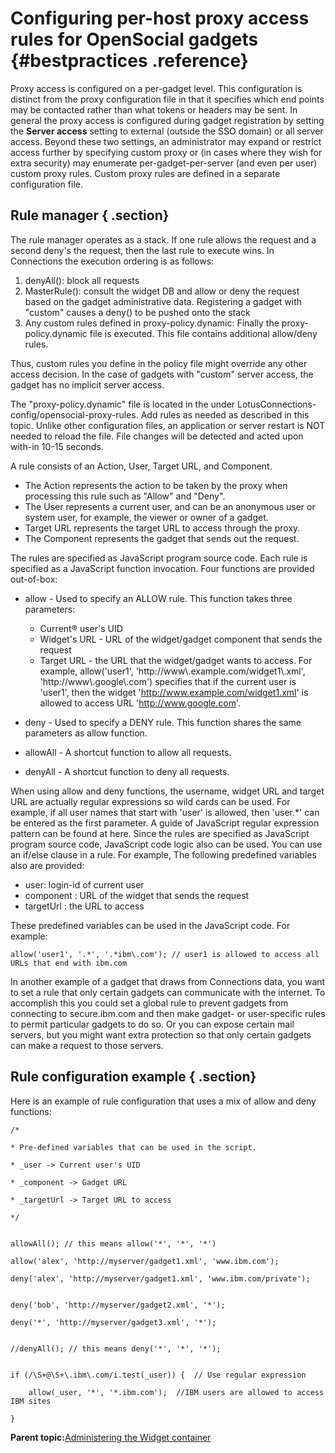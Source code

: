 # Configuring per-host proxy access rules for OpenSocial gadgets {#bestpractices .reference}

Proxy access is configured on a per-gadget level. This configuration is distinct from the proxy configuration file in that it specifies which end points may be contacted rather than what tokens or headers may be sent. In general the proxy access is configured during gadget registration by setting the **Server access** setting to external \(outside the SSO domain\) or all server access. Beyond these two settings, an administrator may expand or restrict access further by specifying custom proxy or \(in cases where they wish for extra security\) may enumerate per-gadget-per-server \(and even per user\) custom proxy rules. Custom proxy rules are defined in a separate configuration file.

## Rule manager { .section}

The rule manager operates as a stack. If one rule allows the request and a second deny's the request, then the last rule to execute wins. In Connections the execution ordering is as follows:

1.  denyAll\(\): block all requests
2.  MasterRule\(\): consult the widget DB and allow or deny the request based on the gadget administrative data. Registering a gadget with "custom" causes a deny\(\) to be pushed onto the stack
3.  Any custom rules defined in proxy-policy.dynamic: Finally the proxy-policy.dynamic file is executed. This file contains additional allow/deny rules.

Thus, custom rules you define in the policy file might override any other access decision. In the case of gadgets with "custom" server access, the gadget has no implicit server access.

The "proxy-policy.dynamic" file is located in the under LotusConnections-config/opensocial-proxy-rules. Add rules as needed as described in this topic. Unlike other configuration files, an application or server restart is NOT needed to reload the file. File changes will be detected and acted upon with-in 10-15 seconds.

A rule consists of an Action, User, Target URL, and Component.

-   The Action represents the action to be taken by the proxy when processing this rule such as "Allow" and "Deny".
-   The User represents a current user, and can be an anonymous user or system user, for example, the viewer or owner of a gadget.
-   Target URL represents the target URL to access through the proxy.
-   The Component represents the gadget that sends out the request.

The rules are specified as JavaScript program source code. Each rule is specified as a JavaScript function invocation. Four functions are provided out-of-box:

-   allow - Used to specify an ALLOW rule. This function takes three parameters:

    -   Current® user's UID
    -   Widget's URL - URL of the widget/gadget component that sends the request
    -   Target URL - the URL that the widget/gadget wants to access.
    For example, allow\('user1', 'http://www\\.example.com/widget1\\.xml', 'http://www\\.google\\.com'\) specifies that if the current user is 'user1', then the widget 'http://www.example.com/widget1.xml' is allowed to access URL 'http://www.google.com'.

-   deny - Used to specify a DENY rule. This function shares the same parameters as allow function.
-   allowAll - A shortcut function to allow all requests.
-   denyAll - A shortcut function to deny all requests.

When using allow and deny functions, the username, widget URL and target URL are actually regular expressions so wild cards can be used. For example, if all user names that start with 'user' is allowed, then 'user.\*' can be entered as the first parameter. A guide of JavaScript regular expression pattern can be found at here. Since the rules are specified as JavaScript program source code, JavaScript code logic also can be used. You can use an if/else clause in a rule. For example, The following predefined variables also are provided:

-   user: login-id of current user
-   component : URL of the widget that sends the request
-   targetUrl : the URL to access

These predefined variables can be used in the JavaScript code. For example:

```
allow('user1', '.*', '.*ibm\.com'); // user1 is allowed to access all URLs that end with ibm.com
```

In another example of a gadget that draws from Connections data, you want to set a rule that only certain gadgets can communicate with the internet. To accomplish this you could set a global rule to prevent gadgets from connecting to secure.ibm.com and then make gadget- or user-specific rules to permit particular gadgets to do so. Or you can expose certain mail servers, but you might want extra protection so that only certain gadgets can make a request to those servers.

## Rule configuration example { .section}

Here is an example of rule configuration that uses a mix of allow and deny functions:

```
/*

* Pre-defined variables that can be used in the script.

* _user -> Current user's UID

* _component -> Gadget URL

* _targetUrl -> Target URL to access

*/


allowAll(); // this means allow('*', '*', '*')

allow('alex', 'http://myserver/gadget1.xml', 'www.ibm.com');

deny('alex', 'http://myserver/gadget1.xml', 'www.ibm.com/private');


deny('bob', 'http://myserver/gadget2.xml', '*');

deny('*', 'http://myserver/gadget3.xml', '*');


//denyAll(); // this means deny('*', '*', '*');


if (/\S+@\S+\.ibm\.com/i.test(_user)) {  // Use regular expression

    allow(_user, '*', '*.ibm.com');  //IBM users are allowed to access IBM sites

}
```

**Parent topic:**[Administering the Widget container](../admin/t_admin_common_widget_container.md)

